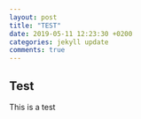 ```yaml
---
layout: post
title: "TEST"
date: 2019-05-11 12:23:30 +0200
categories: jekyll update
comments: true
---
```




## Test

This is a test

 

